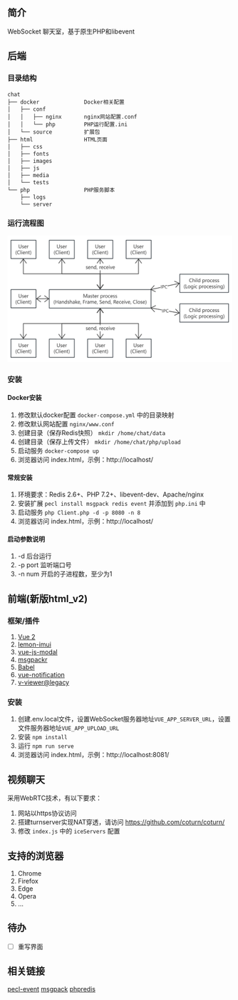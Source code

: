 ## 简介
WebSocket 聊天室，基于原生PHP和libevent

## 后端
### 目录结构
```
chat
├── docker              Docker相关配置
│   ├── conf
│   │   ├── nginx       nginx网站配置.conf
│   │   └── php         PHP运行配置.ini
│   └── source          扩展包
├── html                HTML页面
│   ├── css
│   ├── fonts
│   ├── images
│   ├── js
│   ├── media
│   └── tests
└── php                 PHP服务脚本
    ├── logs
    └── server
```

### 运行流程图
![流程图](./doc/flowchart.png "flowchart")

### 安装
#### Docker安装
1. 修改默认docker配置 `docker-compose.yml` 中的目录映射
2. 修改默认网站配置 `nginx/www.conf`
3. 创建目录（保存Redis快照） `mkdir /home/chat/data`
4. 创建目录（保存上传文件） `mkdir /home/chat/php/upload`
5. 启动服务 `docker-compose up`
6. 浏览器访问 index.html，示例：http://localhost/

#### 常规安装
1. 环境要求：Redis 2.6+、PHP 7.2+、libevent-dev、Apache/nginx
2. 安装扩展 `pecl install msgpack redis event` 并添加到 `php.ini` 中
3. 启动服务 `php Client.php -d -p 8080 -n 8`
4. 浏览器访问 index.html，示例：http://localhost/

#### 启动参数说明
1. -d 后台运行
2. -p port 监听端口号
3. -n num 开启的子进程数，至少为1

## 前端(新版html_v2)
### 框架/插件
1. [Vue 2](https://v2.cn.vuejs.org/)
2. [lemon-imui](https://www.npmjs.com/package/lemon-imui)
3. [vue-js-modal](https://www.npmjs.com/package/vue-js-modal)
4. [msgpackr](https://www.npmjs.com/package/msgpackr)
5. [Babel](https://babel.nodejs.cn/docs/)
6. [vue-notification](https://www.npmjs.com/package/vue-notification)
7. [v-viewer@legacy](https://github.com/mirari/v-viewer/tree/v2)

### 安装
1. 创建.env.local文件，设置WebSocket服务器地址`VUE_APP_SERVER_URL`，设置文件服务器地址`VUE_APP_UPLOAD_URL`
2. 安装 `npm install`
3. 运行 `npm run serve`
4. 浏览器访问 index.html，示例：http://localhost:8081/

## 视频聊天
采用WebRTC技术，有以下要求：
1. 网站以https协议访问
2. 搭建turnserver实现NAT穿透，请访问 https://github.com/coturn/coturn/
3. 修改 `index.js` 中的 `iceServers` 配置

## 支持的浏览器
1. Chrome
2. Firefox
3. Edge
4. Opera
5. ...

## 待办
- [ ] 重写界面

## 相关链接
[pecl-event](https://bitbucket.org/osmanov/pecl-event)
[msgpack](https://github.com/msgpack/msgpack-php)
[phpredis](https://github.com/phpredis/phpredis/)